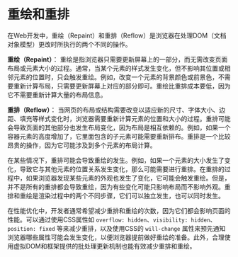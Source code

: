 # 重绘和重排

在Web开发中，重绘（Repaint）和重排（Reflow）是浏览器在处理DOM（文档对象模型）更改时所执行的两个不同的操作。

**重绘（Repaint）**： 重绘是指浏览器只需要更新屏幕上的一部分，而无需改变页面布局或元素大小的过程。通常，当某个元素的样式发生变化，但不影响其位置或相邻元素的位置时，只会触发重绘。例如，改变一个元素的背景颜色或前景色，不需要重新计算布局，只需要更新屏幕上对应的部分即可。重绘比重排成本要低，因为它不需要重新计算大量的布局信息。

**重排（Reflow）**： 当网页的布局或结构需要改变以适应新的尺寸、字体大小、边距、填充等样式变化时，浏览器需要重新计算元素的位置和大小的过程。重排可能会导致页面的其他部分也发生布局变化，因为布局是相互依赖的。例如，如果一个容器元素的高度增加了，它里面包含的子元素可能需要重新排布。重排是一个比较昂贵的操作，因为它可能涉及到多个元素的布局计算。

在某些情况下，重排可能会导致重绘的发生。例如，如果一个元素的大小发生了变化，导致它与其他元素的位置关系发生变化，那么可能需要进行重排。在重排的过程中，如果浏览器发现某些元素的外观也发生了变化，它可能会触发重绘。但是，并不是所有的重排都会导致重绘，因为有些变化可能只影响布局而不影响外观。重排和重绘是渲染过程中的两个不同步骤，它们可以独立发生，也可以同时发生。

在性能优化中，开发者通常希望减少重排和重绘的次数，因为它们都会影响页面的性能。可以通过使用CSS属性如 `overflow: hidden`、`visibility: hidden`、`position: fixed` 等来减少重排，以及使用CSS的 `will-change` 属性来预先通知浏览器哪些属性可能会发生变化，以便浏览器提前做好重绘的准备。此外，合理使用虚拟DOM和框架提供的批处理更新机制也能有效减少重排和重绘。
